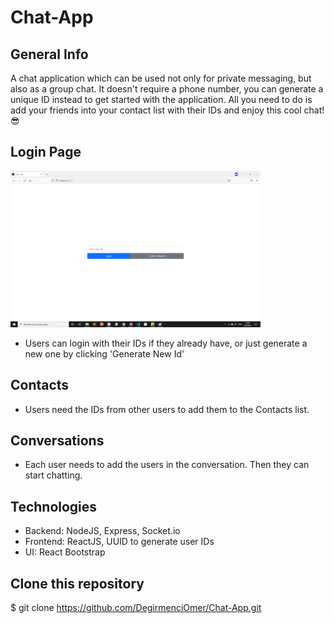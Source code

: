 # Chat-App

## General Info
A chat application which can be used not only for private messaging, but also as a group chat. It doesn't require a phone number, you can generate a unique ID instead to get started with the application. All you need to do is add your friends into your contact list with their IDs and enjoy this cool chat! 😎


## Login Page

<img src="./client/public/assets/Login.png" width="400" />

- Users can login with their IDs if they already have, or just generate a new one by clicking 'Generate New Id'

## Contacts
- Users need the IDs from other users to add them to the Contacts list.

## Conversations
- Each user needs to add the users in the conversation. Then they can start chatting.

## Technologies 
- Backend: NodeJS, Express, Socket.io
- Frontend: ReactJS, UUID to generate user IDs
- UI: React Bootstrap

 
 ## Clone this repository

\$ git clone https://github.com/DegirmenciOmer/Chat-App.git


